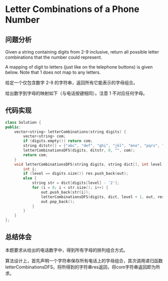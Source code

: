 #  Letter Combinations of a Phone Number

## 问题分析
Given a string containing digits from 2-9 inclusive, return all possible letter combinations that the number could represent.

A mapping of digit to letters (just like on the telephone buttons) is given below. Note that 1 does not map to any letters.

给定一个仅包含数字 2-9 的字符串，返回所有它能表示的字母组合。

给出数字到字母的映射如下（与电话按键相同）。注意 1 不对应任何字母。

## 代码实现
``` C++
class Solution {
public:
    vector<string> letterCombinations(string digits) {
        vector<string> com;
        if (digits.empty()) return com;
        string ditstr[] = {"abc", "def", "ghi", "jkl", "mno", "pqrs", "tuv", "wxyz"};
        letterCombinationsDFS(digits, ditstr, 0, "", com);
        return com;
    }
    void letterCombinationsDFS(string digits, string dict[], int level, string out, vector<string> &res) {
        int i;
        if (level == digits.size()) res.push_back(out);
        else {
            string str = dict[digits[level] - '2'];
            for (i = 0; i < str.size(); i++) {
                out.push_back(str[i]);
                letterCombinationsDFS(digits, dict, level + 1, out, res);
                out.pop_back();
            }
        }
    }
};
```

## 总结体会

本题要求从给出的电话数字中，得到所有字母的排列组合方式。

算法设计上，首先声明一个字符串保存所有电话上的字母组合，其次调用递归函数letterCombinationsDFS，将所得到的字符串res返回，将com字符串返回即为所求。



